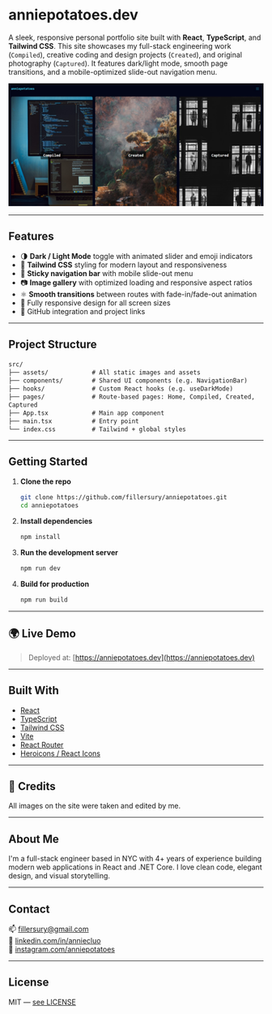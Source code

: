 # anniepotatoes.dev

A sleek, responsive personal portfolio site built with **React**, **TypeScript**, and **Tailwind CSS**. This site showcases my full-stack engineering work (`Compiled`), creative coding and design projects (`Created`), and original photography (`Captured`). It features dark/light mode, smooth page transitions, and a mobile-optimized slide-out navigation menu.

![Screenshot](./src/assets/screenshot-homepage.jpg)

---

## Features

- 🌗 **Dark / Light Mode** toggle with animated slider and emoji indicators  
- 🎨 **Tailwind CSS** styling for modern layout and responsiveness  
- 🧭 **Sticky navigation bar** with mobile slide-out menu  
- 📷 **Image gallery** with optimized loading and responsive aspect ratios  
- ⚛️ **Smooth transitions** between routes with fade-in/fade-out animation  
- 📱 Fully responsive design for all screen sizes  
- 🔗 GitHub integration and project links  

---

## Project Structure

```
src/
├── assets/            # All static images and assets
├── components/        # Shared UI components (e.g. NavigationBar)
├── hooks/             # Custom React hooks (e.g. useDarkMode)
├── pages/             # Route-based pages: Home, Compiled, Created, Captured
├── App.tsx            # Main app component
├── main.tsx           # Entry point
└── index.css          # Tailwind + global styles
```

---

## Getting Started

1. **Clone the repo**
   ```bash
   git clone https://github.com/fillersury/anniepotatoes.git
   cd anniepotatoes
   ```

2. **Install dependencies**
   ```bash
   npm install
   ```

3. **Run the development server**
   ```bash
   npm run dev
   ```

4. **Build for production**
   ```bash
   npm run build
   ```

---

## 🌍 Live Demo

> Deployed at: [https://anniepotatoes.dev](https://anniepotatoes.dev)

---

## Built With

- [React](https://react.dev/)
- [TypeScript](https://www.typescriptlang.org/)
- [Tailwind CSS](https://tailwindcss.com/)
- [Vite](https://vitejs.dev/)
- [React Router](https://reactrouter.com/)
- [Heroicons / React Icons](https://react-icons.github.io/react-icons/)

---

## 📸 Credits

All images on the site were taken and edited by me.

---

## About Me

I'm a full-stack engineer based in NYC with 4+ years of experience building modern web applications in React and .NET Core. I love clean code, elegant design, and visual storytelling.

---

## Contact

📫 [fillersury@gmail.com](mailto:fillersury@gmail.com)  
🔗 [linkedin.com/in/anniecluo](https://linkedin.com/in/anniecluo)  
📸 [instagram.com/anniepotatoes](https://instagram.com/anniepotatoes)

---

## License

MIT — [see LICENSE](LICENSE)
